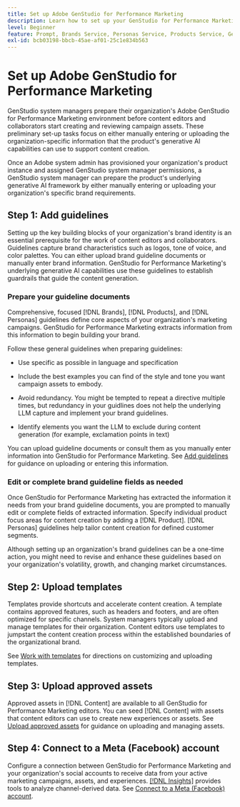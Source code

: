 ```yaml
---
title: Set up Adobe GenStudio for Performance Marketing
description: Learn how to set up your GenStudio for Performance Marketing to generate new brand-aligned marketing content.
level: Beginner
feature: Prompt, Brands Service, Personas Service, Products Service, Generative AI, Guidelines
exl-id: bcb03198-bbcb-45ae-af01-25c1e834b563
---
```


# Set up Adobe GenStudio for Performance Marketing

GenStudio system managers prepare their organization's Adobe GenStudio for Performance Marketing environment before content editors and collaborators start creating and reviewing campaign assets. These preliminary set-up tasks focus on either manually entering or uploading the organization-specific information that the product's generative AI capabilities can use to support content creation.

Once an Adobe system admin has provisioned your organization's product instance and assigned GenStudio system manager permissions, a GenStudio system manager can prepare the product's underlying generative AI framework by either manually entering or uploading your organization's specific brand requirements.

## Step 1: Add guidelines

Setting up the key building blocks of your organization's brand identity is an essential prerequisite for the work of content editors and collaborators. Guidelines capture brand characteristics such as logos, tone of voice, and color palettes. You can either upload brand guideline documents or manually enter brand information. GenStudio for Performance Marketing's underlying generative AI capabilities use these guidelines to establish guardrails that guide the content generation. 

### Prepare your guideline documents

Comprehensive, focused [!DNL Brands], [!DNL Products], and [!DNL Personas] guidelines define core aspects of your organization's marketing campaigns. GenStudio for Performance Marketing extracts information from this information to begin building your brand.

Follow these general guidelines when preparing guidelines:

* Use specific as possible in language and specification

* Include the best examples you can find of the style and tone you want campaign assets to embody. 

* Avoid redundancy. You might be tempted to repeat a directive multiple times, but redundancy in your guidlines does not help the underlying LLM capture and implement your brand guidelines.

* Identify elements you want the LLM to exclude during content generation (for example, exclamation points in text)

You can upload guideline documents or consult them as you manually enter information into GenStudio for Performance Marketing. See [Add guidelines](./guidelines/overview.md) for guidance on uploading or entering this information.

### Edit or complete brand guideline fields as needed

Once GenStudio for Performance Marketing has extracted the information it needs from your brand guideline documents, you are prompted to manually edit or complete fields of extracted information. Specify individual product focus areas for content creation by adding a [!DNL Product]. [!DNL Personas] guidelines help tailor content creation for defined customer segments.

Although setting up an organization's brand guidelines can be a one-time action, you might need to revise and enhance these guidelines based on your organization's volatility, growth, and changing market circumstances.

## Step 2: Upload templates

Templates provide shortcuts and accelerate content creation. A template contains approved features, such as headers and footers, and are often optimized for specific channels. System managers typically upload and manage templates for their organization. Content editors use templates to jumpstart the content creation process within the established boundaries of the organizational brand.

See [Work with templates](./content/use-templates.md) for directions on customizing and uploading templates.

## Step 3: Upload approved assets

Approved assets in [!DNL Content] are available to all GenStudio for Performance Marketing editors. You can seed [!DNL Content] with assets that content editors can use to create new experiences or assets. See [Upload approved assets](./content/manage-assets.md) for guidance on uploading and managing assets.

## Step 4: Connect to a Meta (Facebook) account

Configure a connection between GenStudio for Performance Marketing and your organization's social accounts to receive data from your active marketing campaigns, assets, and experiences. [[!DNL Insights]](./insights/overview.md) provides tools to analyze channel-derived data. See [Connect to a Meta (Facebook) account](./insights/connect-channel.md).
